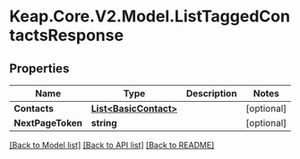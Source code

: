 # Keap.Core.V2.Model.ListTaggedContactsResponse

## Properties

Name | Type | Description | Notes
------------ | ------------- | ------------- | -------------
**Contacts** | [**List&lt;BasicContact&gt;**](BasicContact.md) |  | [optional] 
**NextPageToken** | **string** |  | [optional] 

[[Back to Model list]](../README.md#documentation-for-models) [[Back to API list]](../README.md#documentation-for-api-endpoints) [[Back to README]](../README.md)


